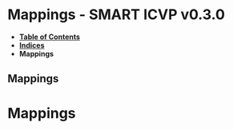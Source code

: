 # Mappings - SMART ICVP v0.3.0

* [**Table of Contents**](toc.md)
* [**Indices**](indices.md)
* **Mappings**

## Mappings

# Mappings

